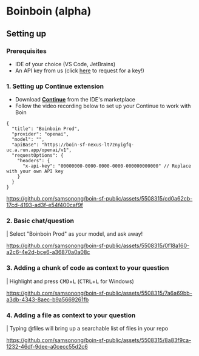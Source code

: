# Boinboin (alpha)

## Setting up

### Prerequisites

- IDE of your choice (VS Code, JetBrains)
- An API key from us (click [here](https://wa.me/6581125657?text=Hello%20Bryan!%20I%27m%20XX%20and%20I%20got%20to%20know%20about%20your%20apex%20AI%20dev%20tool%20from%20XX.%20Can%20I%20have%20an%20API%20key%20generated%20for%20me%20please) to request for a key!)

### 1. Setting up Continue extension

- Download [**Continue**](https://www.continue.dev/) from the IDE's marketplace
- Follow the video recording below to set up your Continue to work with Boin

```
{
  "title": "Boinboin Prod",
  "provider": "openai",
  "model": "",
  "apiBase": "https://boin-sf-nexus-lt7znyigfq-uc.a.run.app/openai/v1",
  "requestOptions": {
    "headers": {
      "x-api-key": "00000000-0000-0000-0000-000000000000" // Replace with your own API key
    }
  }
}
```

https://github.com/samsonong/boin-sf-public/assets/5508315/cd0a62cb-17cd-4193-ad3f-e54f400caf9f

### 2. Basic chat/question

| Select "Boinboin Prod" as your model, and ask away!

https://github.com/samsonong/boin-sf-public/assets/5508315/0f18a160-a2c6-4e2d-bce6-a36870a0a08c

### 3. Adding a chunk of code as context to your question

| Highlight and press <kbd>CMD</kbd>+<kbd>L</kbd> (<kbd>CTRL</kbd>+<kbd>L</kbd> for Windows)

https://github.com/samsonong/boin-sf-public/assets/5508315/7a6a69bb-a3db-4343-8aec-b9a5669261fb

### 4. Adding a file as context to your question

| Typing @files will bring up a searchable list of files in your repo

https://github.com/samsonong/boin-sf-public/assets/5508315/8a83f9ca-1232-46df-9dee-a0cecc55d2c6
